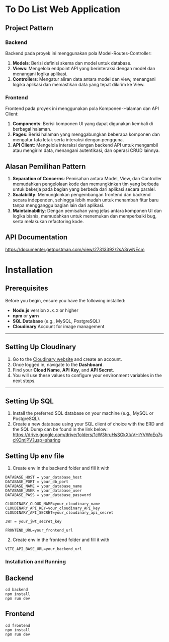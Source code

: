 # To Do List Web Application 

## Project Pattern

### Backend

Backend pada proyek ini menggunakan pola Model-Routes-Controller:

1. **Models**: Berisi definisi skema dan model untuk database.
2. **Views**: Mengelola endpoint API yang berinteraksi dengan model dan menangani logika aplikasi.
3. **Controllers**: Mengatur aliran data antara model dan view, menangani logika aplikasi dan memastikan data yang tepat dikirim ke View.

### Frontend

Frontend pada proyek ini menggunakan pola Komponen-Halaman dan API Client:

1. **Components**: Berisi komponen UI yang dapat digunakan kembali di berbagai halaman.
2. **Pages**: Berisi halaman yang menggabungkan beberapa komponen dan mengatur tata letak serta interaksi dengan pengguna.
3. **API Client**: Mengelola interaksi dengan backend API untuk mengambil atau mengirim data, menangani autentikasi, dan operasi CRUD lainnya.

## Alasan Pemilihan Pattern

1. **Separation of Concerns**: Pemisahan antara Model, View, dan Controller memudahkan pengelolaan kode dan memungkinkan tim yang berbeda untuk bekerja pada bagian yang berbeda dari aplikasi secara paralel.
2. **Scalability**: Memungkinkan pengembangan frontend dan backend secara independen, sehingga lebih mudah untuk menambah fitur baru tanpa mengganggu bagian lain dari aplikasi.
3. **Maintainability**: Dengan pemisahan yang jelas antara komponen UI dan logika bisnis, memudahkan untuk menemukan dan memperbaiki bug, serta melakukan refactoring kode.

## API Documentation
https://documenter.getpostman.com/view/27313392/2sA3rwNEcm

# Installation 

## Prerequisites

Before you begin, ensure you have the following installed:

- **Node.js** version `X.X.X` or higher
- **npm** or **yarn**
- **SQL Database** (e.g., MySQL, PostgreSQL)
- **Cloudinary** Account for image management

---

## Setting Up Cloudinary

1. Go to the [Cloudinary website](https://cloudinary.com/) and create an account.
2. Once logged in, navigate to the **Dashboard**.
3. Find your **Cloud Name**, **API Key**, and **API Secret**.
4. You will use these values to configure your environment variables in the next steps.

---

## Setting Up SQL

1. Install the preferred SQL database on your machine (e.g., MySQL or PostgreSQL).
2. Create a new database using your SQL client of choice with the ERD and the SQL Dump can be found in the link below:
   https://drive.google.com/drive/folders/1cW3hruHsSGkXluVHiYVWqEq7scKOmjPV?usp=sharing

## Setting Up env file
1. Create env in the backend folder and fill it with
```
DATABASE_HOST = your_database_host
DATABASE_PORT = your_db_port
DATABASE_NAME = your_database_name
DATABASE_USER = your_database_user
DATABASE_PASS = your_database_password

CLOUDINARY_CLOUD_NAME=your_cloudinary_name
CLOUDINARY_API_KEY=your_cloudinary_API_key
CLOUDINARY_API_SECRET=your_cloudinary_api_secret

JWT = your_jwt_secret_key

FRONTEND_URL=your_frontend_url
```

2. Create env in the frontend folder and fill it with
```
VITE_API_BASE_URL=your_backend_url
```

### Installation and Running
## Backend

```
cd backend
npm install
npm run dev
```
## Frontend

```
cd frontend
npm install
npm run dev
```

